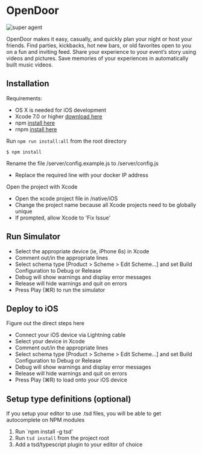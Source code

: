 # OpenDoor
![super agent](http://freeiconbox.com/icon/256/32567.png)

OpenDoor makes it easy, casually, and quickly plan your night or host your friends. Find parties, kickbacks, hot new bars, or old favorites open to you on a fun and inviting feed. Share your experience to your event’s story using videos and pictures. Save memories of your experiences in automatically built music videos.

## Installation

Requirements:
- OS X is needed for iOS development
- Xcode 7.0 or higher [download here](https://developer.apple.com/xcode/download/)
- npm [install here](http://blog.npmjs.org/post/85484771375/how-to-install-npm)
- rnpm [install here](https://github.com/rnpm/rnpm)

Run `npm run install:all` from the root directory  

```
$ npm install
```
Rename the file /server/config.example.js to /server/config.js
- Replace the required line with your docker IP address

Open the project with Xcode
- Open the xcode project file in /native/iOS
- Change the project name because all Xcode projects need to be globally unique
 - If prompted, allow Xcode to 'Fix Issue'

## Run Simulator

- Select the appropriate device (ie, iPhone 6s) in Xcode
- Comment out/in the appropriate lines
- Select schema type [Product > Scheme > Edit Scheme...] and set Build Configuration to Debug or Release
 - Debug will show warnings and display error messages
 - Release will hide warnings and quit on errors
- Press Play (&#8984;R) to run the simulator

## Deploy to iOS

Figure out the direct steps here
- Connect your iOS device via Lightning cable
- Select your device in Xcode
- Comment out/in the appropriate lines
- Select schema type [Product > Scheme > Edit Scheme...] and set Build Configuration to Debug or Release
 - Debug will show warnings and display error messages
 - Release will hide warnings and quit on errors
- Press Play (&#8984;R) to load onto your iOS device

## Setup type definitions (optional)
If you setup your editor to use .tsd files, you will be able to get autocomplete on NPM modules

1. Run `npm install -g tsd'
2. Run `tsd install` from the project root
3. Add a tsd/typescript plugin to your editor of choice
